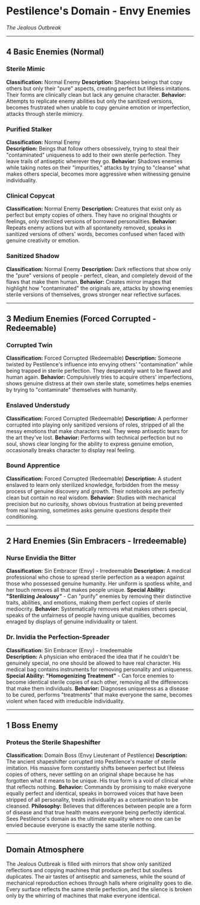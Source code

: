 # Pestilence's Domain - Envy Enemies
*The Jealous Outbreak*

---

## **4 Basic Enemies (Normal)**

### **Sterile Mimic**
**Classification:** Normal Enemy
**Description:** Shapeless beings that copy others but only their "pure" aspects, creating perfect but lifeless imitations. Their forms are clinically clean but lack any genuine character.
**Behavior:** Attempts to replicate enemy abilities but only the sanitized versions, becomes frustrated when unable to copy genuine emotion or imperfection, attacks through sterile mimicry.

### **Purified Stalker**
**Classification:** Normal Enemy  
**Description:** Beings that follow others obsessively, trying to steal their "contaminated" uniqueness to add to their own sterile perfection. They leave trails of antiseptic wherever they go.
**Behavior:** Shadows enemies while taking notes on their "impurities," attacks by trying to "cleanse" what makes others special, becomes more aggressive when witnessing genuine individuality.

### **Clinical Copycat**
**Classification:** Normal Enemy
**Description:** Creatures that exist only as perfect but empty copies of others. They have no original thoughts or feelings, only sterilized versions of borrowed personalities.
**Behavior:** Repeats enemy actions but with all spontaneity removed, speaks in sanitized versions of others' words, becomes confused when faced with genuine creativity or emotion.

### **Sanitized Shadow**
**Classification:** Normal Enemy
**Description:** Dark reflections that show only the "pure" versions of people - perfect, clean, and completely devoid of the flaws that make them human.
**Behavior:** Creates mirror images that highlight how "contaminated" the originals are, attacks by showing enemies sterile versions of themselves, grows stronger near reflective surfaces.

---

## **3 Medium Enemies (Forced Corrupted - Redeemable)**

### **Corrupted Twin**
**Classification:** Forced Corrupted (Redeemable)
**Description:** Someone twisted by Pestilence's influence into envying others' "contamination" while being trapped in sterile perfection. They desperately want to be flawed and human again.
**Behavior:** Compulsively tries to acquire others' imperfections, shows genuine distress at their own sterile state, sometimes helps enemies by trying to "contaminate" themselves with humanity.

### **Enslaved Understudy**
**Classification:** Forced Corrupted (Redeemable)
**Description:** A performer corrupted into playing only sanitized versions of roles, stripped of all the messy emotions that make characters real. They weep antiseptic tears for the art they've lost.
**Behavior:** Performs with technical perfection but no soul, shows clear longing for the ability to express genuine emotion, occasionally breaks character to display real feeling.

### **Bound Apprentice**
**Classification:** Forced Corrupted (Redeemable)
**Description:** A student enslaved to learn only sterilized knowledge, forbidden from the messy process of genuine discovery and growth. Their notebooks are perfectly clean but contain no real wisdom.
**Behavior:** Studies with mechanical precision but no curiosity, shows obvious frustration at being prevented from real learning, sometimes asks genuine questions despite their conditioning.

---

## **2 Hard Enemies (Sin Embracers - Irredeemable)**

### **Nurse Envidia the Bitter**
**Classification:** Sin Embracer (Envy) - Irredeemable
**Description:** A medical professional who chose to spread sterile perfection as a weapon against those who possessed genuine humanity. Her uniform is spotless white, and her touch removes all that makes people unique.
**Special Ability:** **"Sterilizing Jealousy"** - Can "purify" enemies by removing their distinctive traits, abilities, and emotions, making them perfect copies of sterile mediocrity.
**Behavior:** Systematically removes what makes others special, speaks of the unfairness of people having unique qualities, becomes enraged by displays of genuine individuality or talent.

### **Dr. Invidia the Perfection-Spreader**
**Classification:** Sin Embracer (Envy) - Irredeemable  
**Description:** A physician who embraced the idea that if he couldn't be genuinely special, no one should be allowed to have real character. His medical bag contains instruments for removing personality and uniqueness.
**Special Ability:** **"Homogenizing Treatment"** - Can force enemies to become identical sterile copies of each other, removing all the differences that make them individuals.
**Behavior:** Diagnoses uniqueness as a disease to be cured, performs "treatments" that make everyone the same, becomes violent when faced with irreducible individuality.

---

## **1 Boss Enemy**

### **Proteus the Sterile Shapeshifter** 
**Classification:** Domain Boss (Envy Lieutenant of Pestilence)
**Description:** The ancient shapeshifter corrupted into Pestilence's master of sterile imitation. His massive form constantly shifts between perfect but lifeless copies of others, never settling on an original shape because he has forgotten what it means to be unique. His true form is a void of clinical white that reflects nothing.
**Behavior:** Commands by promising to make everyone equally perfect and identical, speaks in borrowed voices that have been stripped of all personality, treats individuality as a contamination to be cleansed.
**Philosophy:** Believes that differences between people are a form of disease and that true health means everyone being perfectly identical. Sees Pestilence's domain as the ultimate equality where no one can be envied because everyone is exactly the same sterile nothing.

---

## **Domain Atmosphere**
The Jealous Outbreak is filled with mirrors that show only sanitized reflections and copying machines that produce perfect but soulless duplicates. The air tastes of antiseptic and sameness, while the sound of mechanical reproduction echoes through halls where originality goes to die. Every surface reflects the same sterile perfection, and the silence is broken only by the whirring of machines that make everyone identical.